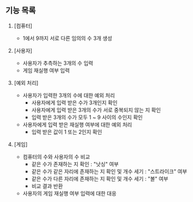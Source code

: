 ## 기능 목록

1. [컴퓨터]
   - 1에서 9까지 서로 다른 임의의 수 3개 생성


2. [사용자] 
   - 사용자가 추측하는 3개의 수 입력
   - 게임 재실행 여부 입력
   

3. [예외 처리]
   - 사용자가 입력한 3개의 수에 대한 예외 처리
     - 사용자에게 입력 받은 수가 3개인지 확인
     - 사용자에게 입력 받은 3개의 수가 서로 중복되지 않는 지 확인
     - 입력 받은 3개의 수가 모두 1 ~ 9 사이의 수인지 확인
   - 사용자에게 입력 받은 재실행 여부에 대한 예외 처리
     - 입력 받은 값이 1 또는 2인지 확인


4. [게임]
   - 컴퓨터의 수와 사용자의 수 비교
     - 같은 수가 존재하는 지 확인 : "낫싱" 여부
     - 같은 수가 같은 자리에 존재하는 지 확인 및 개수 세기 : "스트라이크" 여부
     - 같은 수가 다른 자리에 존재하는 지 확인 및 개수 세기 : "볼" 여부
     - 비교 결과 반환
   - 사용자의 게임 재실행 여부 입력에 대한 대응